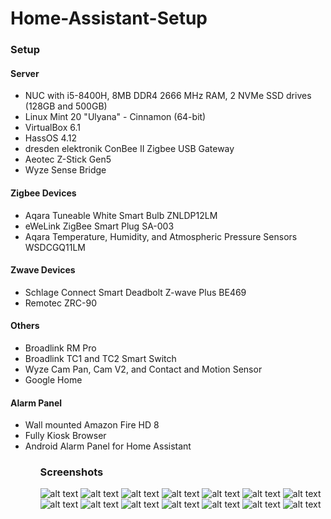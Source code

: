 # Home-Assistant-Setup
<h3>Setup</h3>

<h4>Server</h4>
<ul>
  <li>NUC with i5-8400H, 8MB DDR4 2666 MHz RAM, 2 NVMe SSD drives (128GB and 500GB)</li>
  <li>Linux Mint 20 "Ulyana" - Cinnamon (64-bit)</li>
  <li>VirtualBox 6.1</li>
  <li>HassOS 4.12</li>
  <li>dresden elektronik ConBee II Zigbee USB Gateway</li>
  <li>Aeotec Z-Stick Gen5</li>
  <li>Wyze Sense Bridge</li>
</ul>  

<h4>Zigbee Devices</h4>
<ul>
  <li>Aqara Tuneable White Smart Bulb ZNLDP12LM</li>
  <li>eWeLink ZigBee Smart Plug SA-003</li>
  <li>Aqara Temperature, Humidity, and Atmospheric Pressure Sensors WSDCGQ11LM</li>
</ul>

<h4>Zwave Devices</h4>
<ul>
  <li>Schlage Connect Smart Deadbolt Z-wave Plus BE469</li>
  <li>Remotec ZRC-90</li>
</ul>

<h4>Others</h4>
<ul>
  <li>Broadlink RM Pro</li>
  <li>Broadlink TC1 and TC2 Smart Switch</li>
  <li>Wyze Cam Pan, Cam V2, and Contact and Motion Sensor</li>
  <li>Google Home</li>
</ul>

<h4>Alarm Panel</h4>
<ul>
  <li>Wall mounted Amazon Fire HD 8</li>
  <li>Fully Kiosk Browser</li>
  <li>Android Alarm Panel for Home Assistant</li>
<ul>
  
<h3>Screenshots</h3>

![alt text](https://github.com/chriselera/Home-Assistant-Setup/blob/master/Screenshots/001-AlarmPanel.png?raw=true)
![alt text](https://github.com/chriselera/Home-Assistant-Setup/blob/master/Screenshots/002-Panel.png?raw=true)
![alt text](https://github.com/chriselera/Home-Assistant-Setup/blob/master/Screenshots/003-Admin.png?raw=true)
![alt text](https://github.com/chriselera/Home-Assistant-Setup/blob/master/Screenshots/004-Settings.png?raw=true)
![alt text](https://github.com/chriselera/Home-Assistant-Setup/blob/master/Screenshots/005-Batteries.png?raw=true)
![alt text](https://github.com/chriselera/Home-Assistant-Setup/blob/master/Screenshots/006-Sensors.png?raw=true)
![alt text](https://github.com/chriselera/Home-Assistant-Setup/blob/master/Screenshots/007-Lock.png?raw=true)
![alt text](https://github.com/chriselera/Home-Assistant-Setup/blob/master/Screenshots/008-DeviceStatus.png?raw=true)
![alt text](https://github.com/chriselera/Home-Assistant-Setup/blob/master/Screenshots/009-Switches.png?raw=true)
![alt text](https://github.com/chriselera/Home-Assistant-Setup/blob/master/Screenshots/010-TV.png?raw=true)
![alt text](https://github.com/chriselera/Home-Assistant-Setup/blob/master/Screenshots/011-Roku.png?raw=true)
![alt text](https://github.com/chriselera/Home-Assistant-Setup/blob/master/Screenshots/012-Ent2.png?raw=true)
![alt text](https://github.com/chriselera/Home-Assistant-Setup/blob/master/Screenshots/013-Ent1.png?raw=true)
![alt text](https://github.com/chriselera/Home-Assistant-Setup/blob/master/Screenshots/014-AC.png?raw=true)

